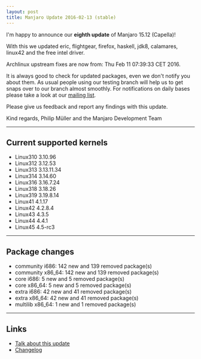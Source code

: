 ```yaml
---
layout: post
title: Manjaro Update 2016-02-13 (stable)
---
```


I'm happy to announce our **eighth update** of Manjaro 15.12 (Capella)!

With this we updated eric, flightgear, firefox, haskell, jdk8, calamares, linux42 and the free intel driver.

Archlinux upstream fixes are now from: Thu Feb 11 07:39:33 CET 2016.

It is always good to check for updated packages, even we don't notify you about them. As usual people using our testing branch will help us to get snaps over to our branch almost smoothly. For notifications on daily bases please take a look at our [mailing list](https://lists.manjaro.org/pipermail/manjaro-packages/).

Please give us feedback and report any findings with this update.

Kind regards,
Philip Müller and the Manjaro Development Team

----

## Current supported kernels

* Linux310 3.10.96
* Linux312 3.12.53
* Linux313 3.13.11.34
* Linux314 3.14.60
* Linux316 3.16.7.24
* Linux318 3.18.26
* Linux319 3.19.8.14
* Linux41  4.1.17
* Linux42  4.2.8.4
* Linux43  4.3.5
* Linux44  4.4.1
* Linux45  4.5-rc3

----

## Package changes

* community i686:  142 new and 139 removed package(s)
* community x86_64:  142 new and 139 removed package(s)
* core i686:  5 new and 5 removed package(s)
* core x86_64:  5 new and 5 removed package(s)
* extra i686:  42 new and 41 removed package(s)
* extra x86_64:  42 new and 41 removed package(s)
* multilib x86_64:  1 new and 1 removed package(s)

----

## Links

* [Talk about this update](https://forum.manjaro.org/index.php?topic=31084.0)
* [Changelog](https://lists.manjaro.org/pipermail/manjaro-packages/Week-of-Mon-20160208/005990.html)
